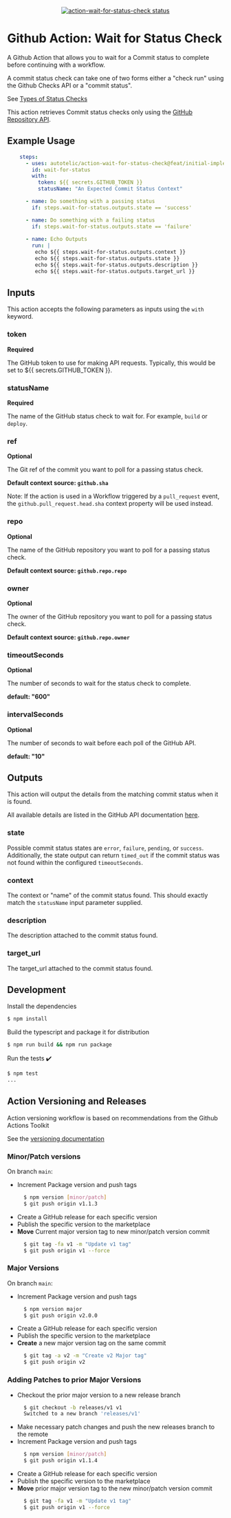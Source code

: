 <p align="center">
  <a href="https://github.com/autotelic/action-wait-for-status-check/actions"><img alt="action-wait-for-status-check status" src="https://github.com/autotelic/action-wait-for-status-check/workflows/build-test/badge.svg"></a>
</p>

# Github Action: Wait for Status Check

A Github Action that allows you to wait for a Commit status to complete before continuing with a workflow.

A commit status check can take one of two forms either a "check run" using the Github Checks API or a "commit status". 

See [Types of Status Checks](https://docs.github.com/en/pull-requests/collaborating-with-pull-requests/collaborating-on-repositories-with-code-quality-features/about-status-checks#types-of-status-checks-on-github)

This action retrieves Commit status checks only using the [GitHub Repository API](https://docs.github.com/en/rest/reference/commits#get-the-combined-status-for-a-specific-reference).

## Example Usage

```yaml
    steps:
      - uses: autotelic/action-wait-for-status-check@feat/initial-implementation
        id: wait-for-status
        with:
          token: ${{ secrets.GITHUB_TOKEN }}
          statusName: "An Expected Commit Status Context"

      - name: Do something with a passing status
        if: steps.wait-for-status.outputs.state == 'success'

      - name: Do something with a failing status
        if: steps.wait-for-status.outputs.state == 'failure'
  
      - name: Echo Outputs
        run: |
         echo ${{ steps.wait-for-status.outputs.context }}
         echo ${{ steps.wait-for-status.outputs.state }}
         echo ${{ steps.wait-for-status.outputs.description }}
         echo ${{ steps.wait-for-status.outputs.target_url }}  
```

## Inputs

This action accepts the following parameters as inputs using the `with` keyword.

### token

**Required**

The GitHub token to use for making API requests. Typically, this would be set to ${{ secrets.GITHUB_TOKEN }}.

### statusName

**Required**

The name of the GitHub status check to wait for. For example, `build` or `deploy`.

### ref

**Optional**

The Git ref of the commit you want to poll for a passing status check.

**Default context source: `github.sha`** 

Note: If the action is used in a Workflow triggered by a `pull_request` event, the `github.pull_request.head.sha` context property will be used instead.

### repo

**Optional**

The name of the GitHub repository you want to poll for a passing status check.

**Default context source: `github.repo.repo`** 

### owner

**Optional**

The owner of the GitHub repository you want to poll for a passing status check.

**Default context source: `github.repo.owner`** 

### timeoutSeconds

**Optional**

The number of seconds to wait for the status check to complete.

**default: "600"**

### intervalSeconds

**Optional**

The number of seconds to wait before each poll of the GitHub API.

**default: "10"**

## Outputs

This action will output the details from the matching commit status when it is found.

All available details are listed in the GitHub API documentation [here](https://docs.github.com/en/rest/reference/commits#get-the-combined-status-for-a-specific-reference).
### state

Possible commit status states are `error`, `failure`, `pending`, or `success`. Additionally, the state output can return `timed_out` if the commit status was not found within the configured `timeoutSeconds`.

### context

The context or "name" of the commit status found. This should exactly match the `statusName` input parameter supplied.

### description

The description attached to the commit status found.

### target_url

The target_url attached to the commit status found.

## Development

Install the dependencies  
```bash
$ npm install
```

Build the typescript and package it for distribution
```bash
$ npm run build && npm run package
```

Run the tests :heavy_check_mark:  
```bash
$ npm test
...
```

## Action Versioning and Releases

Action versioning workflow is based on recommendations from the Github Actions Toolkit

See the [versioning documentation](https://github.com/actions/toolkit/blob/master/docs/action-versioning.md)

### Minor/Patch versions

On branch `main`:

- Increment Package version and push tags
  ```sh
    $ npm version [minor/patch]
    $ git push origin v1.1.3
  ```
- Create a GitHub release for each specific version
- Publish the specific version to the marketplace
- **Move** Current major version tag to new minor/patch version commit
  ```sh
    $ git tag -fa v1 -m "Update v1 tag"
    $ git push origin v1 --force
  ```

### Major Versions
On branch `main`:

- Increment Package version and push tags
  ```sh
    $ npm version major
    $ git push origin v2.0.0
  ```
- Create a GitHub release for each specific version
- Publish the specific version to the marketplace
- **Create** a new major version tag on the same commit
  ```sh
    $ git tag -a v2 -m "Create v2 Major tag"
    $ git push origin v2
  ```

### Adding Patches to prior Major Versions

- Checkout the prior major version to a new release branch
  ```sh
    $ git checkout -b releases/v1 v1
    Switched to a new branch 'releases/v1'
  ```
- Make necessary patch changes and push the new releases branch to the remote
- Increment Package version and push tags
  ```sh
    $ npm version [minor/patch]
    $ git push origin v1.1.4
  ```
- Create a GitHub release for each specific version
- Publish the specific version to the marketplace
- **Move** prior major version tag to the new minor/patch version commit
  ```sh
    $ git tag -fa v1 -m "Update v1 tag"
    $ git push origin v1 --force
  ```
